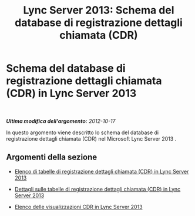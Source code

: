 ﻿---
title: 'Lync Server 2013: Schema del database di registrazione dettagli chiamata (CDR)'
TOCTitle: Schema del database di registrazione dettagli chiamata (CDR)
ms:assetid: 754642cd-051a-47da-bb08-27800dae39d1
ms:mtpsurl: https://technet.microsoft.com/it-it/library/Gg398570(v=OCS.15)
ms:contentKeyID: 49301000
ms.date: 08/24/2015
mtps_version: v=OCS.15
ms.translationtype: HT
---

# Schema del database di registrazione dettagli chiamata (CDR) in Lync Server 2013

 

_**Ultima modifica dell'argomento:** 2012-10-17_

In questo argomento viene descritto lo schema del database di registrazione dettagli chiamata (CDR) nel Microsoft Lync Server 2013 .

## Argomenti della sezione

  - [Elenco di tabelle di registrazione dettagli chiamata (CDR) in Lync Server 2013](lync-server-2013-list-of-cdr-tables.md)

  - [Dettagli sulle tabelle di registrazione dettagli chiamata (CDR) in Lync Server 2013](lync-server-2013-cdr-table-details.md)

  - [Elenco delle visualizzazioni CDR in Lync Server 2013](lync-server-2013-list-of-cdr-views.md)

